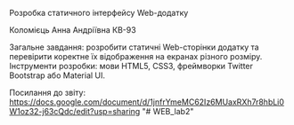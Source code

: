 Розробка статичного інтерфейсу Web-додатку

Коломієць Анна Андріївна КВ-93

Загальне завдання: розробити статичні Web-сторінки додатку та перевірити коректне їх відображення на екранах різного розміру.
Інструменти розробки: мови HTML5, CSS3, фреймворки Twitter Bootstrap або Material UI.

Посилання до звіту: https://docs.google.com/document/d/1jnfrYmeMC62Iz6MUaxRXh7r8hbLi0W1oz32-j63cQdc/edit?usp=sharing
"# WEB_lab2" 
